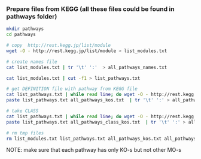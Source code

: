 ### Prepare files from KEGG (all these files could be found in **pathways** folder)

```bash
mkdir pathways
cd pathways

# copy  http://rest.kegg.jp/list/module 
wget -O - http://rest.kegg.jp/list/module > list_modules.txt

# create names file
cat list_modules.txt | tr '\t' ':'  > all_pathways_names.txt

cat list_modules.txt | cut -f1 > list_pathways.txt

# get DEFINITION file with pathway from KEGG file 
cat list_pathways.txt | while read line; do wget -O - http://rest.kegg.jp/get/$line | grep ^DEFINITION | cut -c 13-; done  > all_pathways_kos.txt
paste list_pathways.txt all_pathways_kos.txt  | tr '\t' ':' > all_pathways.txt

# take CLASS
cat list_pathways.txt | while read line; do wget -O - http://rest.kegg.jp/get/$line | grep ^CLASS | cut -c 13-; done  > all_pathways_class_kos.txt
paste list_pathways.txt all_pathways_class_kos.txt  | tr '\t' ':' > all_pathways_class.txt

# rm tmp files
rm list_modules.txt list_pathways.txt all_pathways_kos.txt all_pathways_class_kos.txt
```

NOTE: make sure that each pathway has only KO-s but not other MO-s